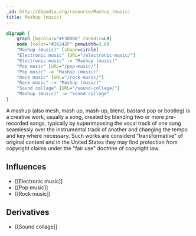 ```yaml
---
_id: http://dbpedia.org/resource/Mashup_(music)
title: Mashup (music)
---
```


```dot
digraph {
	graph [bgcolor="#F3DDB8" rankdir=LR]
	node [color="#26242F" penwidth=3.0]
	"Mashup (music)" [shape=circle]
	"Electronic music" [URL="/electronic-music/"]
	"Electronic music" -> "Mashup (music)"
	"Pop music" [URL="/pop-music/"]
	"Pop music" -> "Mashup (music)"
	"Rock music" [URL="/rock-music/"]
	"Rock music" -> "Mashup (music)"
	"Sound collage" [URL="/sound-collage/"]
	"Mashup (music)" -> "Sound collage"
}
```

A mashup (also mesh, mash up, mash-up, blend, bastard pop or bootleg) is a creative work, usually a song, created by blending two or more pre-recorded songs, typically by superimposing the vocal track of one song seamlessly over the instrumental track of another and changing the tempo and key where necessary. Such works are considerd "transformative" of original content and in the United States they may find protection from copyright claims under the "fair use" doctrine of copyright law.

## Influences

- [[Electronic music]]
- [[Pop music]]
- [[Rock music]]

## Derivatives

- [[Sound collage]]
